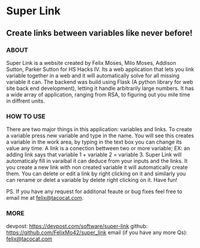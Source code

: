 # Super Link
## Create links between variables like never before!

### ABOUT

Super Link is a website created by Felix Moses, Milo Moses, Addison Sutton, Parker Sutton for HS Hacks IV. Its a web application that lets you link variable together in a web and it will automatically solve for all missing variable it can. The backend was build using Flask (A python library for web site back end development), letting it handle arbitrarily large numbers. It has a wide array of application, ranging from RSA, to figuring out you mile time in diffrent units.

### HOW TO USE

There are two major things in this application: variables and links. To create a variable press new variable and type in the name. You will see this creates a variable in the work area, by typing in the text box you can change its value any time. A link is a conection bettween two or more variable; EX: an adding link says that variable 1 + variable 2 = variable 3. Super Link will automaticaly fill in varaibal it can deduce from your inputs and the links. It you create a new link with non created variable it will automatically create them. You can delete or edit a link by right clicking on it and similarly you can rename or delet a variable by delete right clicking on it. Have fun!

PS. If you have any request for additonal feaute or bug fixes feel free to email me at felix@tacocat.com.

###  MORE

devpost: https://devpost.com/software/super-link
github: https://github.com/FelixMo42/super_link
email (if you have any more Qs): felix@tacocat.com
